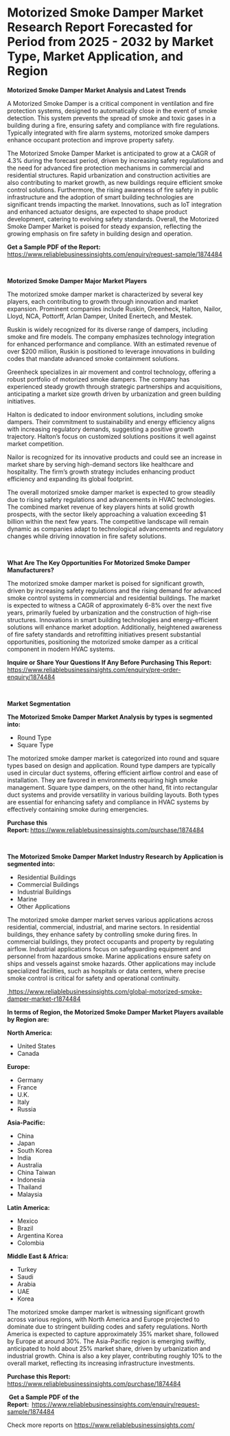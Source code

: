 <p><h1>Motorized Smoke Damper Market Research Report Forecasted for Period from 2025 -  2032 by Market Type, Market Application, and Region</h1></p><p><strong>Motorized Smoke Damper Market Analysis and Latest Trends</strong></p>
<p><p>A Motorized Smoke Damper is a critical component in ventilation and fire protection systems, designed to automatically close in the event of smoke detection. This system prevents the spread of smoke and toxic gases in a building during a fire, ensuring safety and compliance with fire regulations. Typically integrated with fire alarm systems, motorized smoke dampers enhance occupant protection and improve property safety.</p><p>The Motorized Smoke Damper Market is anticipated to grow at a CAGR of 4.3% during the forecast period, driven by increasing safety regulations and the need for advanced fire protection mechanisms in commercial and residential structures. Rapid urbanization and construction activities are also contributing to market growth, as new buildings require efficient smoke control solutions. Furthermore, the rising awareness of fire safety in public infrastructure and the adoption of smart building technologies are significant trends impacting the market. Innovations, such as IoT integration and enhanced actuator designs, are expected to shape product development, catering to evolving safety standards. Overall, the Motorized Smoke Damper Market is poised for steady expansion, reflecting the growing emphasis on fire safety in building design and operation.</p></p>
<p><strong>Get a Sample PDF of the Report:&nbsp;</strong> <a href="https://www.reliablebusinessinsights.com/enquiry/request-sample/1874484?utm_campaign=2330&utm_medium=2&utm_source=Github&utm_content=ia&utm_term=13022025&utm_id=motorized-smoke-damper">https://www.reliablebusinessinsights.com/enquiry/request-sample/1874484</a></p>
<p>&nbsp;</p>
<p><strong>Motorized Smoke Damper Major Market Players</strong></p>
<p><p>The motorized smoke damper market is characterized by several key players, each contributing to growth through innovation and market expansion. Prominent companies include Ruskin, Greenheck, Halton, Nailor, Lloyd, NCA, Pottorff, Arlan Damper, United Enertech, and Mestek.</p><p>Ruskin is widely recognized for its diverse range of dampers, including smoke and fire models. The company emphasizes technology integration for enhanced performance and compliance. With an estimated revenue of over $200 million, Ruskin is positioned to leverage innovations in building codes that mandate advanced smoke containment solutions.</p><p>Greenheck specializes in air movement and control technology, offering a robust portfolio of motorized smoke dampers. The company has experienced steady growth through strategic partnerships and acquisitions, anticipating a market size growth driven by urbanization and green building initiatives.</p><p>Halton is dedicated to indoor environment solutions, including smoke dampers. Their commitment to sustainability and energy efficiency aligns with increasing regulatory demands, suggesting a positive growth trajectory. Halton’s focus on customized solutions positions it well against market competition.</p><p>Nailor is recognized for its innovative products and could see an increase in market share by serving high-demand sectors like healthcare and hospitality. The firm’s growth strategy includes enhancing product efficiency and expanding its global footprint.</p><p>The overall motorized smoke damper market is expected to grow steadily due to rising safety regulations and advancements in HVAC technologies. The combined market revenue of key players hints at solid growth prospects, with the sector likely approaching a valuation exceeding $1 billion within the next few years. The competitive landscape will remain dynamic as companies adapt to technological advancements and regulatory changes while driving innovation in fire safety solutions.</p></p>
<p>&nbsp;</p>
<p><strong>What Are The Key Opportunities For Motorized Smoke Damper Manufacturers?</strong></p>
<p><p>The motorized smoke damper market is poised for significant growth, driven by increasing safety regulations and the rising demand for advanced smoke control systems in commercial and residential buildings. The market is expected to witness a CAGR of approximately 6-8% over the next five years, primarily fueled by urbanization and the construction of high-rise structures. Innovations in smart building technologies and energy-efficient solutions will enhance market adoption. Additionally, heightened awareness of fire safety standards and retrofitting initiatives present substantial opportunities, positioning the motorized smoke damper as a critical component in modern HVAC systems.</p></p>
<p><strong>Inquire or Share Your Questions If Any Before Purchasing This Report:</strong> <a href="https://www.reliablebusinessinsights.com/enquiry/pre-order-enquiry/1874484?utm_campaign=2330&utm_medium=2&utm_source=Github&utm_content=ia&utm_term=13022025&utm_id=motorized-smoke-damper">https://www.reliablebusinessinsights.com/enquiry/pre-order-enquiry/1874484</a></p>
<p>&nbsp;</p>
<p><strong>Market Segmentation</strong></p>
<p><strong>The Motorized Smoke Damper Market Analysis by types is segmented into:</strong></p>
<p><ul><li>Round Type</li><li>Square Type</li></ul></p>
<p><p>The motorized smoke damper market is categorized into round and square types based on design and application. Round type dampers are typically used in circular duct systems, offering efficient airflow control and ease of installation. They are favored in environments requiring high smoke management. Square type dampers, on the other hand, fit into rectangular duct systems and provide versatility in various building layouts. Both types are essential for enhancing safety and compliance in HVAC systems by effectively containing smoke during emergencies.</p></p>
<p><strong>Purchase this Report:&nbsp;</strong><a href="https://www.reliablebusinessinsights.com/purchase/1874484?utm_campaign=2330&utm_medium=2&utm_source=Github&utm_content=ia&utm_term=13022025&utm_id=motorized-smoke-damper">https://www.reliablebusinessinsights.com/purchase/1874484</a></p>
<p>&nbsp;</p>
<p><strong>The Motorized Smoke Damper Market Industry Research by Application is segmented into:</strong></p>
<p><ul><li>Residential Buildings</li><li>Commercial Buildings</li><li>Industrial Buildings</li><li>Marine</li><li>Other Applications</li></ul></p>
<p><p>The motorized smoke damper market serves various applications across residential, commercial, industrial, and marine sectors. In residential buildings, they enhance safety by controlling smoke during fires. In commercial buildings, they protect occupants and property by regulating airflow. Industrial applications focus on safeguarding equipment and personnel from hazardous smoke. Marine applications ensure safety on ships and vessels against smoke hazards. Other applications may include specialized facilities, such as hospitals or data centers, where precise smoke control is critical for safety and operational continuity.</p></p>
<p><a href="https://www.reliablebusinessinsights.com/global-motorized-smoke-damper-market-r1874484?utm_campaign=2330&utm_medium=2&utm_source=Github&utm_content=ia&utm_term=13022025&utm_id=motorized-smoke-damper">&nbsp;https://www.reliablebusinessinsights.com/global-motorized-smoke-damper-market-r1874484</a></p>
<p><strong>In terms of Region, the Motorized Smoke Damper Market Players available by Region are:</strong></p>
<p>
    <p> <strong> North America: </strong>
        <ul>
            <li>United States</li>
            <li>Canada</li>
        </ul>
        </p> 
    <p> <strong> Europe: </strong>
        <ul>
            <li>Germany</li>
            <li>France</li>
            <li>U.K.</li>
            <li>Italy</li>
            <li>Russia</li>
        </ul>
        </p> 
    <p> <strong> Asia-Pacific: </strong>
        <ul>
            <li>China</li>
            <li>Japan</li>
            <li>South Korea</li>
            <li>India</li>
            <li>Australia</li>
            <li>China Taiwan</li>
            <li>Indonesia</li>
            <li>Thailand</li>
            <li>Malaysia</li>
        </ul>
        </p> 
    <p> <strong> Latin America: </strong>
        <ul>
            <li>Mexico</li>
            <li>Brazil</li>
            <li>Argentina Korea</li>
            <li>Colombia</li>
        </ul>
        </p> 
    <p> <strong> Middle East & Africa: </strong>
        <ul>
            <li>Turkey</li>
            <li>Saudi</li>
            <li>Arabia</li>
            <li>UAE</li>
            <li>Korea</li>
        </ul>
    </p>
    </p>
<p><p>The motorized smoke damper market is witnessing significant growth across various regions, with North America and Europe projected to dominate due to stringent building codes and safety regulations. North America is expected to capture approximately 35% market share, followed by Europe at around 30%. The Asia-Pacific region is emerging swiftly, anticipated to hold about 25% market share, driven by urbanization and industrial growth. China is also a key player, contributing roughly 10% to the overall market, reflecting its increasing infrastructure investments.</p></p>
<p><strong>Purchase this Report: </strong><a href="https://www.reliablebusinessinsights.com/purchase/1874484?utm_campaign=2330&utm_medium=2&utm_source=Github&utm_content=ia&utm_term=13022025&utm_id=motorized-smoke-damper">https://www.reliablebusinessinsights.com/purchase/1874484</a></p>
<p>&nbsp;<strong>Get a Sample PDF of the Report:&nbsp;&nbsp;</strong><a href="https://www.reliablebusinessinsights.com/enquiry/request-sample/1874484?utm_campaign=2330&utm_medium=2&utm_source=Github&utm_content=ia&utm_term=13022025&utm_id=motorized-smoke-damper">https://www.reliablebusinessinsights.com/enquiry/request-sample/1874484</a></p>
<p><strong></strong></p>
<p>Check more reports on <a href="https://www.reliablebusinessinsights.com/?utm_campaign=2330&utm_medium=2&utm_source=Github&utm_content=ia&utm_term=13022025&utm_id=motorized-smoke-damper">https://www.reliablebusinessinsights.com/</a></p>